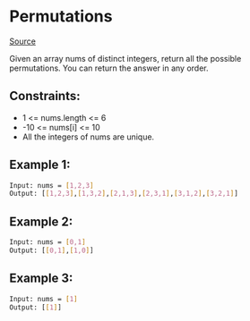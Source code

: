 # Permutations
[Source](https://leetcode.com/problems/permutations/)

Given an array nums of distinct integers, return all the possible permutations. You can return the answer in any order.

## Constraints:

 - 1 <= nums.length <= 6
 - -10 <= nums[i] <= 10
 - All the integers of nums are unique.

## Example 1:
```sh
Input: nums = [1,2,3]
Output: [[1,2,3],[1,3,2],[2,1,3],[2,3,1],[3,1,2],[3,2,1]]
```

## Example 2:
```sh
Input: nums = [0,1]
Output: [[0,1],[1,0]]
```

## Example 3:
```sh
Input: nums = [1]
Output: [[1]]
```

